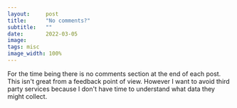 ```yaml
---
layout:     post
title:      "No comments?"
subtitle:   ""
date:       2022-03-05
image: 
tags: misc
image_width: 100%
---
```


For the time being there is no comments section at the end of each post. This isn't great from a feedback point of view. However I want to avoid third party services because I don't have time to understand what data they might collect.
